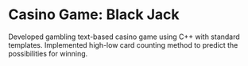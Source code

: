# Casino Game: Black Jack
Developed gambling text-based casino game using C++ with standard templates. Implemented high-low card counting method to predict the possibilities for winning.
